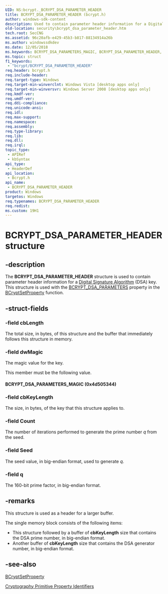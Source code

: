 ```yaml
---
UID: NS:bcrypt._BCRYPT_DSA_PARAMETER_HEADER
title: BCRYPT_DSA_PARAMETER_HEADER (bcrypt.h)
author: windows-sdk-content
description: Used to contain parameter header information for a Digital Signature Algorithm (DSA) key.
old-location: security\bcrypt_dsa_parameter_header.htm
tech.root: SecCNG
ms.assetid: 96c20afb-e429-45b3-b817-88134914a26b
ms.author: windowssdkdev
ms.date: 12/05/2018
ms.keywords: BCRYPT_DSA_PARAMETERS_MAGIC, BCRYPT_DSA_PARAMETER_HEADER, BCRYPT_DSA_PARAMETER_HEADER structure [Security], PBCRYPT_DSA_PARAMETER_HEADER, PBCRYPT_DSA_PARAMETER_HEADER structure pointer [Security], bcrypt/BCRYPT_DSA_PARAMETER_HEADER, bcrypt/PBCRYPT_DSA_PARAMETER_HEADER, security.bcrypt_dsa_parameter_header
ms.topic: struct
f1_keywords: 
 - "bcrypt/BCRYPT_DSA_PARAMETER_HEADER"
req.header: bcrypt.h
req.include-header: 
req.target-type: Windows
req.target-min-winverclnt: Windows Vista [desktop apps only]
req.target-min-winversvr: Windows Server 2008 [desktop apps only]
req.kmdf-ver: 
req.umdf-ver: 
req.ddi-compliance: 
req.unicode-ansi: 
req.idl: 
req.max-support: 
req.namespace: 
req.assembly: 
req.type-library: 
req.lib: 
req.dll: 
req.irql: 
topic_type:
 - APIRef
 - kbSyntax
api_type:
 - HeaderDef
api_location:
 - Bcrypt.h
api_name:
 - BCRYPT_DSA_PARAMETER_HEADER
product: Windows
targetos: Windows
req.typenames: BCRYPT_DSA_PARAMETER_HEADER
req.redist: 
ms.custom: 19H1
---
```


# BCRYPT_DSA_PARAMETER_HEADER structure


## -description


The <b>BCRYPT_DSA_PARAMETER_HEADER</b> structure is used to contain parameter header information for a <a href="https://docs.microsoft.com/windows/desktop/SecGloss/d-gly">Digital Signature Algorithm</a> (DSA) key. This structure is used with the <a href="https://docs.microsoft.com/windows/desktop/SecCNG/cng-property-identifiers">BCRYPT_DSA_PARAMETERS</a> property in the <a href="https://docs.microsoft.com/windows/desktop/api/bcrypt/nf-bcrypt-bcryptsetproperty">BCryptSetProperty</a> function.


## -struct-fields




### -field cbLength

The total size, in bytes, of this structure and the buffer that immediately follows this structure in memory.


### -field dwMagic

The magic value for the key.


This member must be the following value.





#### BCRYPT_DSA_PARAMETERS_MAGIC (0x4d505344)


### -field cbKeyLength

The size, in bytes, of the key that this structure applies to.


### -field Count

The number of iterations performed to generate the prime number <i>q</i> from the seed.


### -field Seed

The seed value, in big-endian format, used to generate <i>q</i>.


### -field q

The 160-bit prime factor, in big-endian format.


## -remarks



This structure is used as a header for a larger buffer. 

The single memory block consists of the following items:

<ul>
<li>This structure followed by a buffer of <b>cbKeyLength</b> size that contains the DSA prime number, in big-endian format.</li>
<li>Another buffer of <b>cbKeyLength</b> size that contains the DSA generator number, in big-endian format.</li>
</ul>



## -see-also




<a href="https://docs.microsoft.com/windows/desktop/api/bcrypt/nf-bcrypt-bcryptsetproperty">BCryptSetProperty</a>



<a href="https://docs.microsoft.com/windows/desktop/SecCNG/cng-property-identifiers">Cryptography Primitive Property Identifiers</a>
 

 


